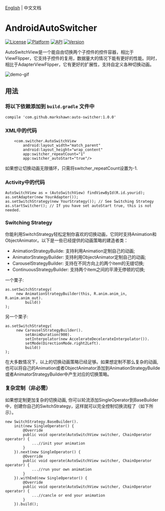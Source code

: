 [English](README.md)  |  中文文档

# AndroidAutoSwitcher
[![License](https://img.shields.io/badge/License-Apache%202.0-blue.svg)](https://opensource.org/licenses/Apache-2.0)
[![Platform](https://img.shields.io/badge/platform-android-green.svg)](http://developer.android.com/index.html)
[![API](https://img.shields.io/badge/API-12%2B-brightgreen.svg?style=flat)](https://android-arsenal.com/api?level=12)
[![Version](https://img.shields.io/badge/Version-1.0.0-yellow.svg)](https://bintray.com/markshawn/com.github.markshawn/auto-switcher)

AutoSwitchView是一个能自由切换两个子控件的控件容器，相比于ViewFlipper，它支持子控件的复用，数据量大的情况下能有更好的性能。同时，相比于AdapterViewFlipper，它有更好的扩展性，支持自定义各种切换动画。 

![demo-gif](https://github.com/Marksss/AndroidAutoSwitcher/blob/master/gif/demo.gif)
## 用法
### 将以下依赖添加到 `build.gradle` 文件中
```compile 'com.github.markshawn:auto-switcher:1.0.0'```
### XML中的代码
```
    <com.switcher.AutoSwitchView
        android:layout_width="match_parent"
        android:layout_height="wrap_content"
        app:switcher_repeatCount="1"
        app:switcher_autoStart="true"/>
```
如果想让切换动画无限循环，只需将switcher_repeatCount设置为-1.
### Activity中的代码
```
AutoSwitchView as = (AutoSwitchView) findViewById(R.id.yourid);
as.setAdapter(new YourAdapter());
as.setSwitchStrategy(new YourStrategy()); // See Switching Strategy
as.startSwitcher(); // If you have set autoStart true, this is not needed.
```
### Switching Strategy
你能利用SwitchStrategy轻松定制你喜欢的切换动画，它同时支持Animation和 ObjectAnimator。以下是一些已经提供的动画策略的建造者类：

 - AnimationStrategyBuilde:
 支持利用Animation定制自己的动画;
 - AnimatorStrategyBuilder: 
 支持利用ObjectAnimator定制自己的动画;
 - CarouselStrategyBuilder: 
 支持在不同方向上的两个item的无缝切换;
 - ContinuousStrategyBuilder: 
 支持两个item之间的平滑无停顿的切换;
 
 一个栗子:
 ```
 as.setSwitchStrategy(
      new AnimationStrategyBuilder(this, R.anim.anim_in, R.anim.anim_out).
          build()
);
 ```
 另一个栗子:
 ```
 as.setSwitchStrategy(
      new CarouselStrategyBuilder().
          setAnimDuration(900).
          setInterpolator(new AccelerateDecelerateInterpolator()).
          setMode(DirectionMode.right2Left).
          build()
);
 ```

在大多数情况下，以上的切换动画策略已经足够。如果想定制不那么复杂的动画, 也可以将自己的Animation或者ObjectAnimator添加到AnimationStrategyBuilde或者AnimatorStrategyBuilder中产生对应的切换策略。
### 复杂定制（非必需）
如果想定制更加复杂的切换动画, 你可以轮流添加SingleOperator到BaseBuilder中，创建你自己的SwitchStrategy，这样就可以完全控制切换流程了（如下所示）。
```
new SwitchStrategy.BaseBuilder().
    init(new SingleOperator() {
        @Override
        public void operate(AutoSwitchView switcher, ChainOperator operator) {
            ...//init your animation
        }
    }).next(new SingleOperator() {
        @Override
        public void operate(AutoSwitchView switcher, ChainOperator operator) {
            ...//run your own animation
        }
    }).withEnd(new SingleOperator() {
        @Override
        public void operate(AutoSwitchView switcher, ChainOperator operator) {
            ...//cancle or end your animation
        }
    }).build();
```
